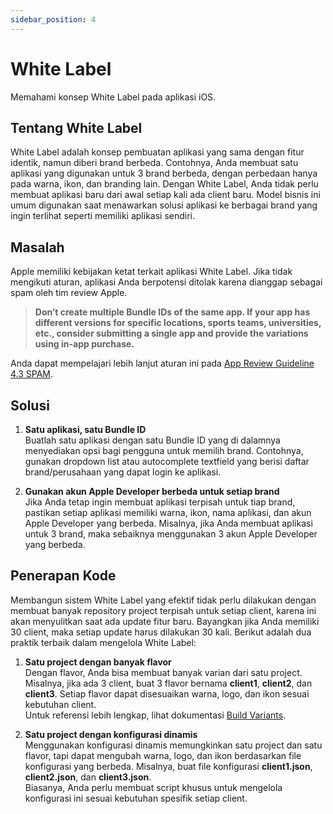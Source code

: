 ```yaml
---
sidebar_position: 4
---
```


# White Label

Memahami konsep White Label pada aplikasi iOS.

## Tentang White Label

White Label adalah konsep pembuatan aplikasi yang sama dengan fitur identik, namun diberi brand berbeda. Contohnya, Anda membuat satu aplikasi yang digunakan untuk 3 brand berbeda, dengan perbedaan hanya pada warna, ikon, dan branding lain. Dengan White Label, Anda tidak perlu membuat aplikasi baru dari awal setiap kali ada client baru. Model bisnis ini umum digunakan saat menawarkan solusi aplikasi ke berbagai brand yang ingin terlihat seperti memiliki aplikasi sendiri.

## Masalah

Apple memiliki kebijakan ketat terkait aplikasi White Label. Jika tidak mengikuti aturan, aplikasi Anda berpotensi ditolak karena dianggap sebagai spam oleh tim review Apple.

> **Don’t create multiple Bundle IDs of the same app. If your app has different versions for specific locations, sports teams, universities, etc., consider submitting a single app and provide the variations using in-app purchase.**

Anda dapat mempelajari lebih lanjut aturan ini pada [App Review Guideline 4.3 SPAM](https://developer.apple.com/app-store/review/guidelines/#spam).

## Solusi

1. **Satu aplikasi, satu Bundle ID**  
   Buatlah satu aplikasi dengan satu Bundle ID yang di dalamnya menyediakan opsi bagi pengguna untuk memilih brand. Contohnya, gunakan dropdown list atau autocomplete textfield yang berisi daftar brand/perusahaan yang dapat login ke aplikasi.

2. **Gunakan akun Apple Developer berbeda untuk setiap brand**  
   Jika Anda tetap ingin membuat aplikasi terpisah untuk tiap brand, pastikan setiap aplikasi memiliki warna, ikon, nama aplikasi, dan akun Apple Developer yang berbeda. Misalnya, jika Anda membuat aplikasi untuk 3 brand, maka sebaiknya menggunakan 3 akun Apple Developer yang berbeda.

## Penerapan Kode

Membangun sistem White Label yang efektif tidak perlu dilakukan dengan membuat banyak repository project terpisah untuk setiap client, karena ini akan menyulitkan saat ada update fitur baru. Bayangkan jika Anda memiliki 30 client, maka setiap update harus dilakukan 30 kali. Berikut adalah dua praktik terbaik dalam mengelola White Label:

1. **Satu project dengan banyak flavor**  
   Dengan flavor, Anda bisa membuat banyak varian dari satu project. Misalnya, jika ada 3 client, buat 3 flavor bernama **client1**, **client2**, dan **client3**. Setiap flavor dapat disesuaikan warna, logo, dan ikon sesuai kebutuhan client.  
   Untuk referensi lebih lengkap, lihat dokumentasi [Build Variants](https://developer.android.com/studio/build/build-variants).

2. **Satu project dengan konfigurasi dinamis**  
   Menggunakan konfigurasi dinamis memungkinkan satu project dan satu flavor, tapi dapat mengubah warna, logo, dan ikon berdasarkan file konfigurasi yang berbeda. Misalnya, buat file konfigurasi **client1.json**, **client2.json**, dan **client3.json**.  
   Biasanya, Anda perlu membuat script khusus untuk mengelola konfigurasi ini sesuai kebutuhan spesifik setiap client.